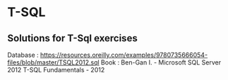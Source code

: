 # T-SQL
## Solutions for T-Sql exercises
Database : https://resources.oreilly.com/examples/9780735666054-files/blob/master/TSQL2012.sql
Book : Ben-Gan I. - Microsoft SQL Server 2012 T-SQL Fundamentals - 2012
